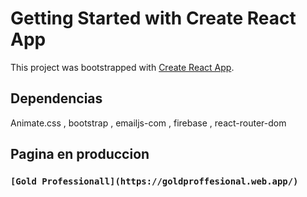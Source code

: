 # Getting Started with Create React App

This project was bootstrapped with [Create React App](https://github.com/facebook/create-react-app).

## Dependencias

Animate.css ,  bootstrap , emailjs-com , firebase , react-router-dom

## Pagina en produccion

### `[Gold Professionall](https://goldproffesional.web.app/)`
